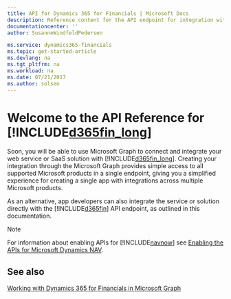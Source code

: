 ```yaml
---
title: API for Dynamics 365 for Financials | Microsoft Docs
description: Reference content for the API endpoint for integration with Dynamics 365 for Financials.
documentationcenter: ''
author: SusanneWindfeldPedersen

ms.service: dynamics365-financials
ms.topic: get-started-article
ms.devlang: na
ms.tgt_pltfrm: na
ms.workload: na
ms.date: 07/21/2017
ms.author: solsen
---
```


# Welcome to the API Reference for [!INCLUDE[d365fin_long](../includes/d365fin_long_md.md)]
Soon, you will be able to use Microsoft Graph to connect and integrate your web service or SaaS solution with [!INCLUDE[d365fin_long](../includes/d365fin_long_md.md)]. Creating your integration through the Microsoft Graph provides simple access to all supported Microsoft products in a single endpoint, giving you a simplified experience for creating a single app with integrations across multiple Microsoft products. 

As an alternative, app developers can also integrate the service or solution directly with the [!INCLUDE[d365fin](../includes/d365fin_md.md)] API endpoint, as outlined in this documentation. 

> [!NOTE]  
> For information about enabling APIs for [!INCLUDE[navnow](../includes/navnow_md.md)] see [Enabling the APIs for Microsoft Dynamics NAV](../enabling-apis-for-dynamics-nav.md).

## See also
[Working with Dynamics 365 for Financials in Microsoft Graph](resources/dynamics_overview.md)  
